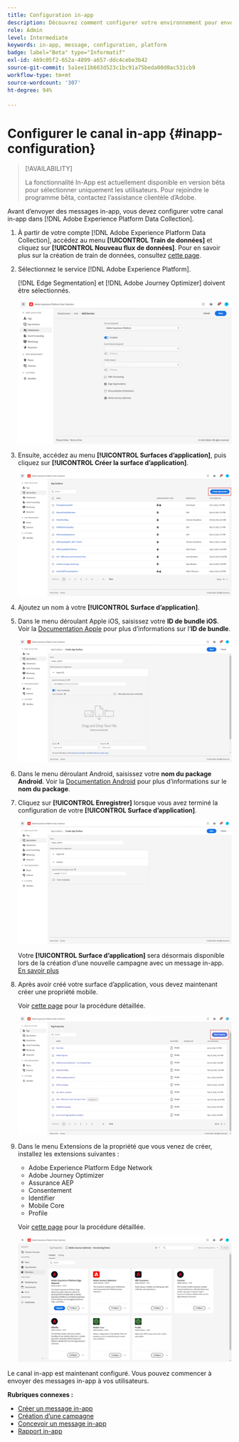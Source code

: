 ```yaml
---
title: Configuration in-app
description: Découvrez comment configurer votre environnement pour envoyer des messages in-app avec Journey Optimizer
role: Admin
level: Intermediate
keywords: in-app, message, configuration, platform
badge: label="Beta" type="Informatif"
exl-id: 469c05f2-652a-4899-a657-ddc4cebe3b42
source-git-commit: 5a1ee11b603d523c1bc91a75beda00d0ac531cb9
workflow-type: tm+mt
source-wordcount: '307'
ht-degree: 94%

---
```


# Configurer le canal in-app {#inapp-configuration}

>[!AVAILABILITY]
>
>La fonctionnalité In-App est actuellement disponible en version bêta pour sélectionner uniquement les utilisateurs. Pour rejoindre le programme bêta, contactez l’assistance clientèle d’Adobe.

Avant d’envoyer des messages in-app, vous devez configurer votre canal in-app dans [!DNL Adobe Experience Platform Data Collection].

1. À partir de votre compte [!DNL Adobe Experience Platform Data Collection], accédez au menu **[!UICONTROL Train de données]** et cliquez sur **[!UICONTROL Nouveau flux de données]**. Pour en savoir plus sur la création de train de données, consultez [cette page](https://aep-sdks.gitbook.io/docs/getting-started/configure-datastreams).

1. Sélectionnez le service [!DNL Adobe Experience Platform].

   [!DNL Edge Segmentation] et [!DNL Adobe Journey Optimizer] doivent être sélectionnés.

   ![](assets/inapp_config_6.png)

1. Ensuite, accédez au menu **[!UICONTROL Surfaces d’application]**, puis cliquez sur **[!UICONTROL Créer la surface d’application]**.

   ![](assets/inapp_config_1.png)

1. Ajoutez un nom à votre **[!UICONTROL Surface d’application]**.

1. Dans le menu déroulant Apple iOS, saisissez votre **ID de bundle iOS**. Voir la [Documentation Apple](https://developer.apple.com/documentation/appstoreconnectapi/bundle_ids) pour plus d’informations sur l’**ID de bundle**.

   ![](assets/inapp_config_2.png)

1. Dans le menu déroulant Android, saisissez votre **nom du package Android**. Voir la [Documentation Android](https://support.google.com/admob/answer/9972781?hl=en#:~:text=The%20package%20name%20of%20an,supported%20third%2Dparty%20Android%20stores) pour plus d’informations sur le **nom du package**.

1. Cliquez sur **[!UICONTROL Enregistrer]** lorsque vous avez terminé la configuration de votre **[!UICONTROL Surface d’application]**.

   ![](assets/inapp_config_3.png)

   Votre **[!UICONTROL Surface d’application]** sera désormais disponible lors de la création d’une nouvelle campagne avec un message in-app. [En savoir plus](create-in-app.md)

1. Après avoir créé votre surface d’application, vous devez maintenant créer une propriété mobile.

   Voir [cette page](https://experienceleague.adobe.com/docs/experience-platform/tags/admin/companies-and-properties.html?lang=fr) pour la procédure détaillée.

   ![](assets/inapp_config_4.png)

1. Dans le menu Extensions de la propriété que vous venez de créer, installez les extensions suivantes :

   * Adobe Experience Platform Edge Network
   * Adobe Journey Optimizer
   * Assurance AEP
   * Consentement
   * Identifier
   * Mobile Core
   * Profile

   Voir [cette page](https://experienceleague.adobe.com/docs/experience-platform/tags/ui/extensions/overview.html?lang=fr#add-a-new-extension) pour la procédure détaillée.

   ![](assets/inapp_config_5.png)

Le canal in-app est maintenant configuré. Vous pouvez commencer à envoyer des messages in-app à vos utilisateurs.

**Rubriques connexes :**

* [Créer un message in-app](create-in-app.md)
* [Création d’une campagne](../campaigns/create-campaign.md)
* [Concevoir un message in-app](design-in-app.md)
* [Rapport in-app](../reports/campaign-global-report.md#inapp-report)
